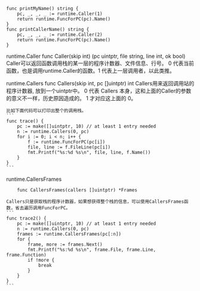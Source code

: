 ```
func printMyName() string {
	pc, _, _, _ := runtime.Caller(1)
	return runtime.FuncForPC(pc).Name()
}
func printCallerName() string {
	pc, _, _, _ := runtime.Caller(2)
	return runtime.FuncForPC(pc).Name()
}
```
runtime.Caller
	func Caller(skip int) (pc uintptr, file string, line int, ok bool)
	Caller可以返回函数调用栈的某一层的程序计数器、文件信息、行号。
	0 代表当前函数，也是调用runtime.Caller的函数。1 代表上一层调用者，以此类推。

runtime.Callers
	func Callers(skip int, pc []uintptr) int
	Callers用来返回调用站的程序计数器, 放到一个uintptr中。
	0 代表 Callers 本身，这和上面的Caller的参数的意义不一样，历史原因造成的。 1 才对应这上面的 0。

	比如下面代码可以打印出整个的调用栈。
	```
	func trace() {
		pc := make([]uintptr, 10) // at least 1 entry needed
		n := runtime.Callers(0, pc)
		for i := 0; i < n; i++ {
			f := runtime.FuncForPC(pc[i])
			file, line := f.FileLine(pc[i])
			fmt.Printf("%s:%d %s\n", file, line, f.Name())
		}
	}
	```

runtime.CallersFrames
```
	func CallersFrames(callers []uintptr) *Frames
```
	Callers只是获取栈的程序计数器，如果想获得整个栈的信息，可以使用CallersFrames函数，省去遍历调用FuncForPC。
	```
	func trace2() {
		pc := make([]uintptr, 10) // at least 1 entry needed
		n := runtime.Callers(0, pc)
		frames := runtime.CallersFrames(pc[:n])
		for {
			frame, more := frames.Next()
			fmt.Printf("%s:%d %s\n", frame.File, frame.Line, frame.Function)
			if !more {
				break
			}
		}
	}
	```








